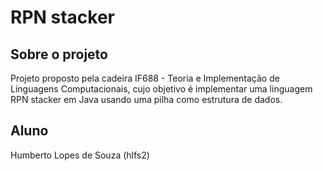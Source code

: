 # RPN stacker

## Sobre o projeto

Projeto proposto pela cadeira IF688 - Teoria e Implementação de Linguagens Computacionais, cujo objetivo é implementar uma linguagem RPN stacker em Java usando uma pilha como estrutura de dados.

## Aluno

Humberto Lopes de Souza (hlfs2)
